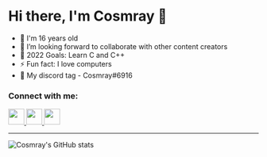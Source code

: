 # Hi there, I'm Cosmray 👋 

- 🌱 I'm 16 years old
- 👯 I’m looking forward to collaborate with other content creators
- 🥅 2022 Goals: Learn C and C++
- ⚡ Fun fact: I love computers
- 🔭 My discord tag - Cosmray#6916

### Connect with me:

<a href="https://github.com/Cosmray" >
  <img height="32" width="32" src="https://cdn-icons-png.flaticon.com/512/1051/1051275.png" />
</a>

<a href="https://steamcommunity.com/id/cosmray" >
  <img height="32" width="32" src="https://clipground.com/images/steam-logo-png-3.png" />
</a>

<a href="https://www.reddit.com/user/Cosmray/" >
  <img height="32" width="32" src="https://cdn-icons-png.flaticon.com/512/5968/5968908.png" />
</a>

---

![Cosmray's GitHub stats](https://github-readme-stats.vercel.app/api?username=Cosmray&show_icons=true&theme=radical)
